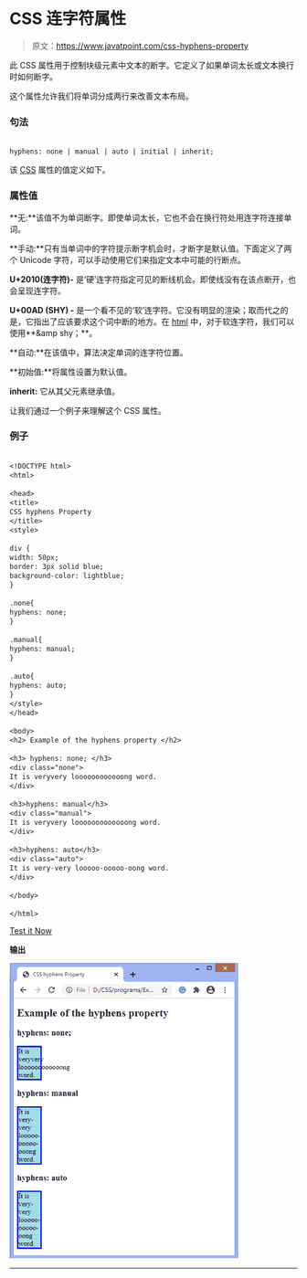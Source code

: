 # CSS 连字符属性

> 原文：<https://www.javatpoint.com/css-hyphens-property>

此 CSS 属性用于控制块级元素中文本的断字。它定义了如果单词太长或文本换行时如何断字。

这个属性允许我们将单词分成两行来改善文本布局。

### 句法

```

hyphens: none | manual | auto | initial | inherit;

```

该 [CSS](https://www.javatpoint.com/css-tutorial) 属性的值定义如下。

### 属性值

**无:**该值不为单词断字。即使单词太长，它也不会在换行符处用连字符连接单词。

**手动:**只有当单词中的字符提示断字机会时，才断字是默认值。下面定义了两个 Unicode 字符，可以手动使用它们来指定文本中可能的行断点。

**U+2010(连字符)-** 是‘硬’连字符指定可见的断线机会。即使线没有在该点断开，也会呈现连字符。

**U+00AD (SHY) -** 是一个看不见的‘软’连字符。它没有明显的渲染；取而代之的是，它指出了应该要求这个词中断的地方。在 [html](https://www.javatpoint.com/html-tutorial) 中，对于软连字符，我们可以使用**&amp shy；**。

**自动:**在该值中，算法决定单词的连字符位置。

**初始值:**将属性设置为默认值。

**inherit:** 它从其父元素继承值。

让我们通过一个例子来理解这个 CSS 属性。

### 例子

```

<!DOCTYPE html>
<html>

<head>
<title>
CSS hyphens Property
</title>
<style>

div {
width: 50px;
border: 3px solid blue;
background-color: lightblue;
}

.none{
hyphens: none;
}

.manual{
hyphens: manual;
}

.auto{
hyphens: auto;
}
</style>
</head>

<body>
<h2> Example of the hyphens property </h2>

<h3> hyphens: none; </h3>
<div class="none">
It is veryvery loooooooooooong word.
</div>

<h3>hyphens: manual</h3>
<div class="manual">
It is veryvery looooooooooooong word.
</div>

<h3>hyphens: auto</h3>
<div class="auto">
It is very-very looooo-ooooo-oong word.
</div>

</body>

</html>

```

[Test it Now](https://www.javatpoint.com/oprweb/test.jsp?filename=css-hyphens-property1)

**输出**

![css-hyphens-property](img/a3c0a26463607e17d81dd5acc5eba58f.png)

* * *